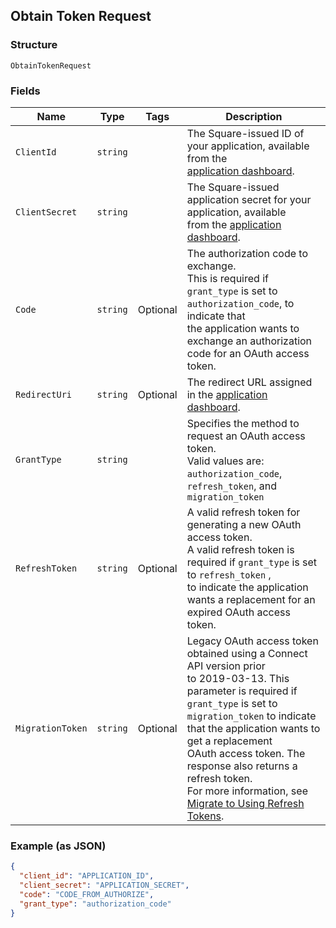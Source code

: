 ## Obtain Token Request

### Structure

`ObtainTokenRequest`

### Fields

| Name | Type | Tags | Description |
|  --- | --- | --- | --- |
| `ClientId` | `string` |  | The Square-issued ID of your application, available from the<br>[application dashboard](https://connect.squareup.com/apps). |
| `ClientSecret` | `string` |  | The Square-issued application secret for your application, available<br>from the [application dashboard](https://connect.squareup.com/apps). |
| `Code` | `string` | Optional | The authorization code to exchange.<br>This is required if `grant_type` is set to `authorization_code`, to indicate that<br>the application wants to exchange an authorization code for an OAuth access token. |
| `RedirectUri` | `string` | Optional | The redirect URL assigned in the [application dashboard](https://connect.squareup.com/apps). |
| `GrantType` | `string` |  | Specifies the method to request an OAuth access token.<br>Valid values are: `authorization_code`, `refresh_token`, and `migration_token` |
| `RefreshToken` | `string` | Optional | A valid refresh token for generating a new OAuth access token.<br>A valid refresh token is required if `grant_type` is set to `refresh_token` ,<br>to indicate the application wants a replacement for an expired OAuth access token. |
| `MigrationToken` | `string` | Optional | Legacy OAuth access token obtained using a Connect API version prior<br>to 2019-03-13. This parameter is required if `grant_type` is set to<br>`migration_token` to indicate that the application wants to get a replacement<br>OAuth access token. The response also returns a refresh token.<br>For more information, see [Migrate to Using Refresh Tokens](https://developer.squareup.com/docs/authz/oauth/migration). |

### Example (as JSON)

```json
{
  "client_id": "APPLICATION_ID",
  "client_secret": "APPLICATION_SECRET",
  "code": "CODE_FROM_AUTHORIZE",
  "grant_type": "authorization_code"
}
```

